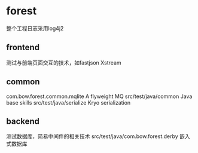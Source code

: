 # forest
整个工程日志采用log4j2


## frontend
测试与前端页面交互的技术，如fastjson  Xstream


## common
com.bow.forest.common.mqlite    A flyweight MQ
src/test/java/common    Java base skills
src/test/java/serialize Kryo serialization

## backend
测试数据库，简易中间件的相关技术
src/test/java/com.bow.forest.derby  嵌入式数据库